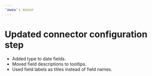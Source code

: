 ```yaml
---
'owox': minor
---
```


# Updated connector configuration step

- Added type to date fields.
- Moved field descriptions to tooltips.
- Used field labels as titles instead of field names.
